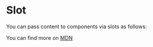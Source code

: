 # Slot

You can pass content to components via slots as follows:

<repl-component id="mhm4lc943t581l1" download="true"></repl-component>

You can find more on [MDN](https://developer.mozilla.org/en-US/docs/Web/API/Web_components/Using_templates_and_slots)

